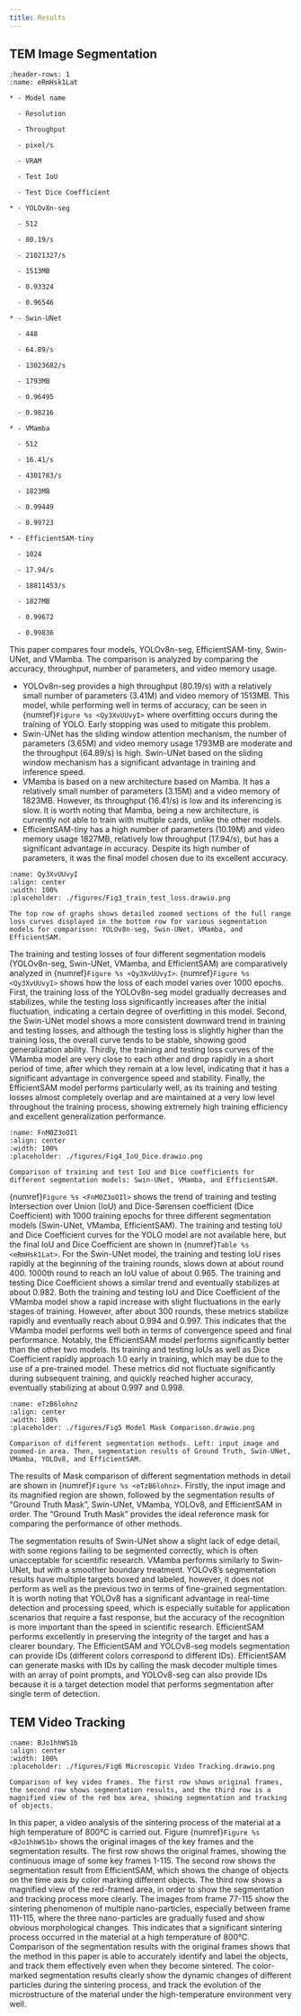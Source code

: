 ```yaml
---
title: Results
---
```


## TEM Image Segmentation

```{list-table} Model's names, and resolutions, throughput, pixels per second, VRAM, test IoU, and test Dice Coefficient of models in this paper.
:header-rows: 1
:name: eRmHsk1Lat

* - Model name

  - Resolution

  - Throughput

  - pixel/s

  - VRAM

  - Test IoU

  - Test Dice Coefficient

* - YOLOv8n-seg

  - 512

  - 80.19/s

  - 21021327/s

  - 1513MB

  - 0.93324

  - 0.96546

* - Swin-UNet

  - 448

  - 64.89/s

  - 13023682/s

  - 1793MB

  - 0.96495

  - 0.98216

* - VMamba

  - 512

  - 16.41/s

  - 4301783/s

  - 1823MB

  - 0.99449

  - 0.99723

* - EfficientSAM-tiny

  - 1024

  - 17.94/s

  - 18811453/s

  - 1827MB

  - 0.99672

  - 0.99836

```

This paper compares four models, YOLOv8n-seg, EfficientSAM-tiny, Swin-UNet, and VMamba. The comparison is analyzed by comparing the accuracy, throughput, number of parameters, and video memory usage.

- YOLOv8n-seg provides a high throughput (80.19/s) with a relatively small number of parameters (3.41M) and video memory of 1513MB. This model, while performing well in terms of accuracy, can be seen in {numref}`Figure %s <Qy3XvUUvyI>` where overfitting occurs during the training of YOLO. Early stopping was used to mitigate this problem.
- Swin-UNet has the sliding window attention mechanism, the number of parameters (3.65M) and video memory usage 1793MB are moderate and the throughput (64.89/s) is high. Swin-UNet based on the sliding window mechanism has a significant advantage in training and inference speed.
- VMamba is based on a new architecture based on Mamba. It has a relatively small number of parameters (3.15M) and a video memory of 1823MB. However, its throughput (16.41/s) is low and its inferencing is slow. It is worth noting that Mamba, being a new architecture, is currently not able to train with multiple cards, unlike the other models.
- EfficientSAM-tiny has a high number of parameters (10.19M) and video memory usage 1827MB, relatively low throughput (17.94/s), but has a significant advantage in accuracy. Despite its high number of parameters, it was the final model chosen due to its excellent accuracy.

```{figure} #app:fig3
:name: Qy3XvUUvyI
:align: center
:width: 100%
:placeholder: ./figures/Fig3_train_test_loss.drawio.png

The top row of graphs shows detailed zoomed sections of the full range loss curves displayed in the bottom row for various segmentation models for comparison: YOLOv8n-seg, Swin-UNet, VMamba, and EfficientSAM.
```

The training and testing losses of four different segmentation models (YOLOv8n-seg, Swin-UNet, VMamba, and EfficientSAM) are comparatively analyzed in {numref}`Figure %s <Qy3XvUUvyI>`. {numref}`Figure %s <Qy3XvUUvyI>` shows how the loss of each model varies over 1000 epochs. First, the training loss of the YOLOv8n-seg model gradually decreases and stabilizes, while the testing loss significantly increases after the initial fluctuation, indicating a certain degree of overfitting in this model. Second, the Swin-UNet model shows a more consistent downward trend in training and testing losses, and although the testing loss is slightly higher than the training loss, the overall curve tends to be stable, showing good generalization ability. Thirdly, the training and testing loss curves of the VMamba model are very close to each other and drop rapidly in a short period of time, after which they remain at a low level, indicating that it has a significant advantage in convergence speed and stability. Finally, the EfficientSAM model performs particularly well, as its training and testing losses almost completely overlap and are maintained at a very low level throughout the training process, showing extremely high training efficiency and excellent generalization performance.

```{figure} #app:fig4-3
:name: FnM0Z3oOIl
:align: center
:width: 100%
:placeholder: ./figures/Fig4_IoU_Dice.drawio.png

Comparison of training and test IoU and Dice coefficients for different segmentation models: Swin-UNet, VMamba, and EfficientSAM.
```

{numref}`Figure %s <FnM0Z3oOIl>` shows the trend of training and testing Intersection over Union (IoU) and Dice-Sørensen coefficient (Dice Coefficient) with 1000 training epochs for three different segmentation models (Swin-UNet, VMamba, EfficientSAM). The training and testing IoU and Dice Coefficient curves for the YOLO model are not available here, but the final IoU and Dice Coefficient are shown in {numref}`Table %s <eRmHsk1Lat>`. For the Swin-UNet model, the training and testing IoU rises rapidly at the beginning of the training rounds, slows down at about round 400. 1000th round to reach an IoU value of about 0.965. The training and testing Dice Coefficient shows a similar trend and eventually stabilizes at about 0.982. Both the training and testing IoU and Dice Coefficient of the VMamba model show a rapid increase with slight fluctuations in the early stages of training. However, after about 300 rounds, these metrics stabilize rapidly and eventually reach about 0.994 and 0.997. This indicates that the VMamba model performs well both in terms of convergence speed and final performance. Notably, the EfficientSAM model performs significantly better than the other two models. Its training and testing IoUs as well as Dice Coefficient rapidly approach 1.0 early in training, which may be due to the use of a pre-trained model. These metrics did not fluctuate significantly during subsequent training, and quickly reached higher accuracy, eventually stabilizing at about 0.997 and 0.998.

```{figure} #app:fig5
:name: eTzB6lohnz
:align: center
:width: 100%
:placeholder: ./figures/Fig5 Model Mask Comparison.drawio.png

Comparison of different segmentation methods. Left: input image and zoomed-in area. Then, segmentation results of Ground Truth, Swin-UNet, VMamba, YOLOv8, and EfficientSAM.
```

The results of Mask comparison of different segmentation methods in detail are shown in {numref}`Figure %s <eTzB6lohnz>`. Firstly, the input image and its magnified region are shown, followed by the segmentation results of “Ground Truth Mask”, Swin-UNet, VMamba, YOLOv8, and EfficientSAM in order. The “Ground Truth Mask” provides the ideal reference mask for comparing the performance of other methods.

The segmentation results of Swin-UNet show a slight lack of edge detail, with some regions failing to be segmented correctly, which is often unacceptable for scientific research. VMamba performs similarly to Swin-UNet, but with a smoother boundary treatment. YOLOv8’s segmentation results have multiple targets boxed and labeled, however, it does not perform as well as the previous two in terms of fine-grained segmentation. It is worth noting that YOLOv8 has a significant advantage in real-time detection and processing speed, which is especially suitable for application scenarios that require a fast response, but the accuracy of the recognition is more important than the speed in scientific research. EfficientSAM performs excellently in preserving the integrity of the target and has a clearer boundary. The EfficientSAM and YOLOv8-seg models segmentation can provide IDs (different colors correspond to different IDs). EfficientSAM can generate masks with IDs by calling the mask decoder multiple times with an array of point prompts, and YOLOv8-seg can also provide IDs because it is a target detection model that performs segmentation after single term of detection.

## TEM Video Tracking

```{figure} #app:fig6-3
:name: BJo1hhWS1b
:align: center
:width: 100%
:placeholder: ./figures/Fig6 Microscopic Video Tracking.drawio.png

Comparison of key video frames. The first row shows original frames, the second row shows segmentation results, and the third row is a magnified view of the red box area, showing segmentation and tracking of objects.
```

In this paper, a video analysis of the sintering process of the material at a high temperature of 800℃ is carried out. Figure {numref}`Figure %s <BJo1hhWS1b>` shows the original images of the key frames and the segmentation results. The first row shows the original frames, showing the continuous image of some key frames 1-115. The second row shows the segmentation result from EfficientSAM, which shows the change of objects on the time axis by color marking different objects. The third row shows a magnified view of the red-framed area, in order to show the segmentation and tracking process more clearly. The images from frame 77-115 show the sintering phenomenon of multiple nano-particles, especially between frame 111-115, where the three nano-particles are gradually fused and show obvious morphological changes. This indicates that a significant sintering process occurred in the material at a high temperature of 800℃. Comparison of the segmentation results with the original frames shows that the method in this paper is able to accurately identify and label the objects, and track them effectively even when they become sintered. The color-marked segmentation results clearly show the dynamic changes of different particles during the sintering process, and track the evolution of the microstructure of the material under the high-temperature environment very well.
